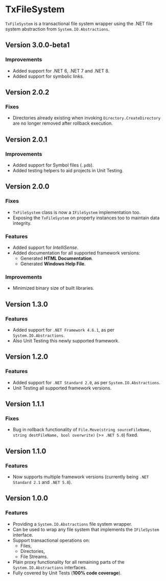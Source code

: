 # TxFileSystem
`TxFileSystem` is a transactional file system wrapper using the .NET file system abstraction from `System.IO.Abstractions`.

## Version 3.0.0-beta1

### Improvements
* Added support for .NET 6, .NET 7 and .NET 8.
* Added support for symbolic links.

## Version 2.0.2

### Fixes
* Directories already existing when invoking `Directory.CreateDirectory` are no longer removed after rollback execution.

## Version 2.0.1

### Improvements
* Added support for Symbol files (`.pdb`).
* Added testing helpers to aid projects in Unit Testing.

## Version 2.0.0

### Fixes
* `TxFileSystem` class is now a `IFileSystem` implementation too.
* Exposing the `TxFileSystem` on property instances too to maintain data integrity.

### Features
* Added support for *IntelliSense*.
* Added documentation for all supported framework versions:
  * Generated **HTML Documentation**.
  * Generated **Windows Help File**.

### Improvements
* Minimized binary size of built libraries.

## Version 1.3.0

### Features

*  Added support for `.NET Framework 4.6.1`, as per `System.IO.Abstractions`.
*  Also Unit Testing this newly supported framework.

## Version 1.2.0

### Features

*  Added support for `.NET Standard 2.0`, as per `System.IO.Abstractions`.
*  Unit Testing all supported framework versions.

## Version 1.1.1

### Fixes

*  Bug in rollback functionality of `File.Move(string sourceFileName, string destFileName, bool overwrite)` (>= `.NET 5.0`) fixed.

## Version 1.1.0

### Features

*  Now supports multiple framework versions (currently being `.NET Standard 2.1` and `.NET 5.0`).

## Version 1.0.0

### Features

*  Providing a `System.IO.Abstractions` file system wrapper.
*  Can be used to wrap any file system that implements the `IFileSystem` interface.
*  Support transactional operations on:
   *   Files,
   *   Directories,
   *   File Streams.
*  Plain proxy functionality for all remaining parts of the `System.IO.Abstractions` interfaces.
*  Fully covered by Unit Tests (**100% code coverage**).
